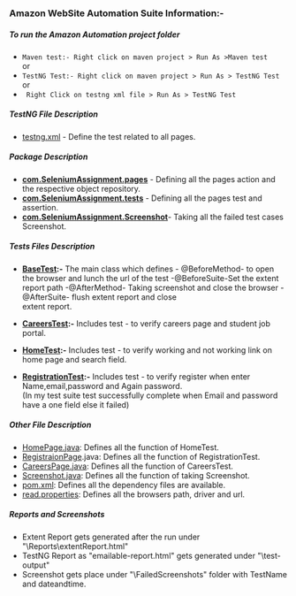 ### Amazon WebSite Automation Suite Information:-

##### To run the  Amazon Automation project folder
- `Maven test:- Right click on maven project > Run As >Maven test`  
or  
- `TestNG Test:- Right click on maven project > Run As > TestNG Test `   
or    
- ` Right Click on testng xml file > Run As > TestNG Test`

##### TestNG File Description
* [testng.xml](https://github.com/Rajib8016/Selenium/blob/main/testng.xml) - Define the test related to all pages.  
   
##### Package Description
- **[com.SeleniumAssignment.pages](https://github.com/Rajib8016/Selenium/tree/main/src/main/java/com/SeleniumAssignment/pages)** - Defining all the pages action and the respective object repository.
- **[com.SeleniumAssignment.tests](https://github.com/Rajib8016/Selenium/tree/main/src/test/java/com/SeleniumAssignment/tests)** - Defining all the pages test and assertion.
- **[com.SeleniumAssignment.Screenshot](https://github.com/Rajib8016/Selenium/tree/main/src/main/java/com/SeleniumAssignment/Screenshot)**- Taking all the failed test cases Screenshot.
  
##### Tests Files Description
+  **[BaseTest](https://github.com/Rajib8016/Selenium/blob/main/src/test/java/com/SeleniumAssignment/tests/BaseTest.java):-** The main class which defines - @BeforeMethod- to open the browser and lunch the url of the test -@BeforeSuite-Set the extent report path -@AfterMethod- Taking screenshot and close the browser -@AfterSuite- flush extent report and close   
extent report.  
  
+ **[CareersTest](https://github.com/Rajib8016/Selenium/blob/main/src/test/java/com/SeleniumAssignment/tests/CareersTest.java):-** Includes test - to verify careers page and student job portal.  
+ **[HomeTest](https://github.com/Rajib8016/Selenium/blob/main/src/test/java/com/SeleniumAssignment/tests/HomeTest.java):-** Includes test - to verify working and not working link on home page and search field.
+ **[RegistrationTest](https://github.com/Rajib8016/Selenium/blob/main/src/test/java/com/SeleniumAssignment/tests/RegistrationTest.java):-** Includes test - to verify register when enter Name,email,password and Again password.  
(In my test suite test successfully complete when Email and password have a one field else it failed)      

##### Other File Description
+ [HomePage.java](https://github.com/Rajib8016/Selenium/blob/main/src/main/java/com/SeleniumAssignment/pages/HomePage.java): Defines all the function of HomeTest.  
+ [RegistraionPage](https://github.com/Rajib8016/Selenium/blob/main/src/main/java/com/SeleniumAssignment/pages/RegistrationPage.java).java: Defines all the function of RegistrationTest.  
+ [CareersPage.java](https://github.com/Rajib8016/Selenium/blob/main/src/main/java/com/SeleniumAssignment/pages/CareersPage.java): Defines all the function of CareersTest.
+ [Screenshot.java](https://github.com/Rajib8016/Selenium/blob/main/src/main/java/com/SeleniumAssignment/Screenshot/Screenshot.java): Defines all the function of taking Screenshot.
+ [pom.xml](https://github.com/Rajib8016/Selenium/blob/main/pom.xml): Defines all the dependency files are available.
+ [read.properties](https://github.com/Rajib8016/Selenium/blob/main/Resources/read.properties): Defines all the browsers path, driver and url.


##### Reports and Screenshots
+ Extent Report gets generated after the run under "\Reports\extentReport.html"
+ TestNG Report as "emailable-report.html"  gets generated under "\test-output"
+ Screenshot gets place under "\FailedScreenshots" folder with TestName and dateandtime.
